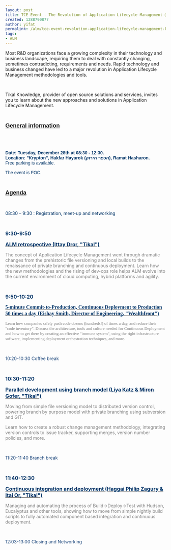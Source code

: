 ```yaml
---
layout: post
title: TCE Event - The Revolution of Application Lifecycle Management @Krypton
created: 1288790877
author: yifat
permalink: /alm/tce-event-revolution-application-lifecycle-management-krypton
tags:
- ALM
---
```

<div>
<div>
<div dir="ltr">
<p>Most R&amp;D organizations face a growing complexity in their technology and business landscape, requiring them to deal with constantly changing, sometimes contradicting, requirements and needs. Rapid technology and business changed have led to a major revolution in Application Lifecycle Management methodologies and tools.</p>
<p class="MsoNormal">&nbsp;</p>
<p class="MsoNormal">Tikal Knowledge, provider of open source solutions and services, invites you to learn about the new approaches and solutions in Application Lifecycle Management.</p>
<p class="MsoNormal">&nbsp;</p>
<p class="MsoNormal"><u><strong><span style="font-size: large;"><span style="font-family: Arial;"><font style="font-weight: bold;">General information</font></span></span></strong></u></p>
<p class="MsoNormal">&nbsp;</p>
<p class="MsoNormal"><font size="4"><br />
</font><strong><span style="color: rgb(0, 51, 102);"><span style="font-family: Arial;"><font>Date: Tuesday, December 28th at 08:30 - 12:30.</font><font><span style="text-decoration: underline;"><br />
</span>Location: &quot;Krypton&quot;, Hakfar Hayarok (הכפר הירוק), Ramat Hasharon.</font></span></span></strong><span style="color: rgb(0, 51, 102);"><span style="font-family: Arial;"><font><br />
</font>  <font>Free parking is available. </font></span></span></p>
<p class="MsoNormal"><span style="color: rgb(0, 51, 102);"><span style="font-family: Arial;"><font>The event is FOC. </font></span></span></p>
<p class="MsoNormal"><span style="color: windowtext;">&nbsp;</span></p>
<p><u><strong><span style="font-size: large;"><span style="font-family: Arial;">Agenda</span></span></strong></u></p>
<p>&nbsp;</p>
<p class="MsoNormal"><span style="color: rgb(0, 51, 102);">08:30 &ndash; 9:30 : Registration, meet-up and networking</span></p>
<p class="MsoNormal"><span style="color: windowtext;">&nbsp;</span></p>
<p class="MsoNormal"><span style="font-size: medium;"><span style="color: rgb(0, 51, 102);"><b>9:30-9:50 </b></span></span></p>
<p class="MsoNormal"><a href="http://www.tikalk.com/alm/blog/alm-retrospective"><u><span style="font-size: medium;"><span style="color: rgb(0, 51, 102);"><b>ALM </b></span><span style="color: rgb(0, 51, 102);"><b>retrospective</b></span><span style="color: rgb(0, 51, 102);"><b> (Ittay Dror, &quot;Tikal&quot;)</b></span></span></u></a></p>
<p class="MsoNormal"><span style="color: rgb(128, 128, 128);"><span>The concept of </span>Application Lifecycle Management went through dramatic changes<span> from the prehistoric file versioning and local builds to the renaissance of private branching and continuous deployment</span>. Learn how the new methodologies and the rising of dev-ops role help<span>s</span> ALM evolve <span>in</span>to t<span>he</span> <span>current </span>environment of cloud computing<span>, hybrid</span> platforms and <span>agility</span>.</span></p>
<p class="MsoNormal"><span style="color: windowtext;"><br />
</span></p>
<p class="MsoNormal"><span style="font-size: medium;"><span style="color: rgb(0, 51, 102);"><b>9:50-10:20</b></span><b><span style="color: rgb(31, 73, 125);"> </span></b></span></p>
<p class="MsoNormal"><a href="http://prezi.com/l4hsfyhmmajx/continuous-deployment-at-wealthfront-qcon-san-francisco-2010/"><u><span style="font-size: large;"><span style="font-family: Tahoma;"><span style="font-size: medium;"><span style="color: rgb(0, 51, 102);"><b>5-minute  Commit-to-Production, Continuous Deployment to Production 50 times a  day</b></span></span></span></span><span style="font-size: medium;"><span style="color: rgb(0, 51, 102);"> <b>(</b></span></span><span style="color: rgb(0, 51, 102);"><span style="font-family: Tahoma;"><span style="font-size: medium;"><b>Eishay Smith, Director of Engineering, &quot;Wealthfront&quot;</b><span><span><b>)</b></span></span></span></span></span></u></a></p>
<p class="MsoNormal"><span style="color: rgb(128, 128, 128);"><span style="font-size: small;"><span style="font-family: Tahoma;">Learn  how companies safely push code dozens (hundreds!) of times a day, and  reduce their &quot;code inventory&quot;. Discuss the architecture, tools and  culture needed for Continuous Deployment and how to get there by  creating an effective &quot;immune system&quot;, using the right infrastructure  software, implementing deployment orchestration techniques, and more. </span></span></span></p>
<p class="MsoNormal"><span style="color: windowtext;">&nbsp;</span></p>
<p class="MsoNormal"><span style="color: rgb(31, 73, 125);">10:20-10:30 Coffee break</span></p>
<p class="MsoNormal">&nbsp;</p>
<p class="MsoNormal"><span style="font-size: medium;"><span style="color: rgb(0, 51, 102);"><b>10:30-11:20</b></span><b><span style="color: rgb(31, 73, 125);"> </span></b></span></p>
<p class="MsoNormal"><a href="http://www.tikalk.com/alm/blog/alm-tce-parallel-development"><u><span style="font-size: medium;"><span style="color: rgb(0, 51, 102);"><b>Parallel development using branch model</b></span><span style="color: rgb(0, 51, 102);"><b> </b><b>(Liya Katz &amp; Miron Gofer, &quot;Tikal&quot;)</b></span></span></u></a></p>
<p class="MsoNormal"><span style="color: rgb(128, 128, 128);">Moving from simple file versioning model to distributed version control, powering branch by purpose model with private branching using subversion and GIT. </span></p>
<p class="MsoNormal"><span style="color: rgb(128, 128, 128);">Learn how to create a robust change management methodology, integrating version controls to issue tracker, supporting merges, version number policies, and more.</span><span style="color: rgb(31, 73, 125);"><br />
</span></p>
<p class="MsoNormal">&nbsp;</p>
<p class="MsoNormal"><span style="color: rgb(31, 73, 125);">11:20-11:40 Branch break</span></p>
<p class="MsoNormal"><b><span style="color: rgb(31, 73, 125);">&nbsp;</span></b></p>
<p class="MsoNormal"><span style="font-size: medium;"><span style="color: rgb(0, 51, 102);"><b>11:40-12:30 </b></span></span></p>
<p class="MsoNormal"><a href="http://www.tikalk.com/alm/tce-automatic-people-presentation"><u><span style="font-size: medium;"><span style="color: rgb(0, 51, 102);"><b>Continuous integration and deployment</b><b> (Haggai Philip Zagury &amp; Itai Or, &quot;Tikal&quot;)</b></span></span></u></a></p>
<p class="MsoNormal"><span style="color: rgb(128, 128, 128);">Managing and automating the process of Build-&gt;Deploy-&gt;Test with Hudson, Eucalyptus and other tools, showing how to move from simple nightly build scripts to fully automated component based integration and continuous deployment.</span></p>
<p class="MsoNormal"><span style="color: rgb(31, 73, 125);">&nbsp;</span></p>
<p class="MsoNormal"><span style="color: rgb(31, 73, 125);">12:03-13:00 Closing and Networking</span><span style="color: rgb(31, 73, 125);"><br />
</span>&nbsp;</p>
</div>
</div>
</div>
<p>&nbsp;</p>
